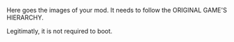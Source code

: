 Here goes the images of your mod.
It needs to follow the ORIGINAL GAME'S HIERARCHY.

Legitimatly, it is not required to boot.
